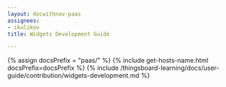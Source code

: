 ```yaml
---
layout: docwithnav-paas
assignees:
- ikulikov
title: Widgets Development Guide

---
```


{% assign docsPrefix = "paas/" %}
{% include get-hosts-name.html docsPrefix=docsPrefix %}
{% include /thingsboard-learning/docs/user-guide/contribution/widgets-development.md %}
